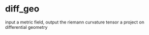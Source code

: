 # diff_geo
input a metric field, output the riemann curvature tensor
a project on differential geometry
